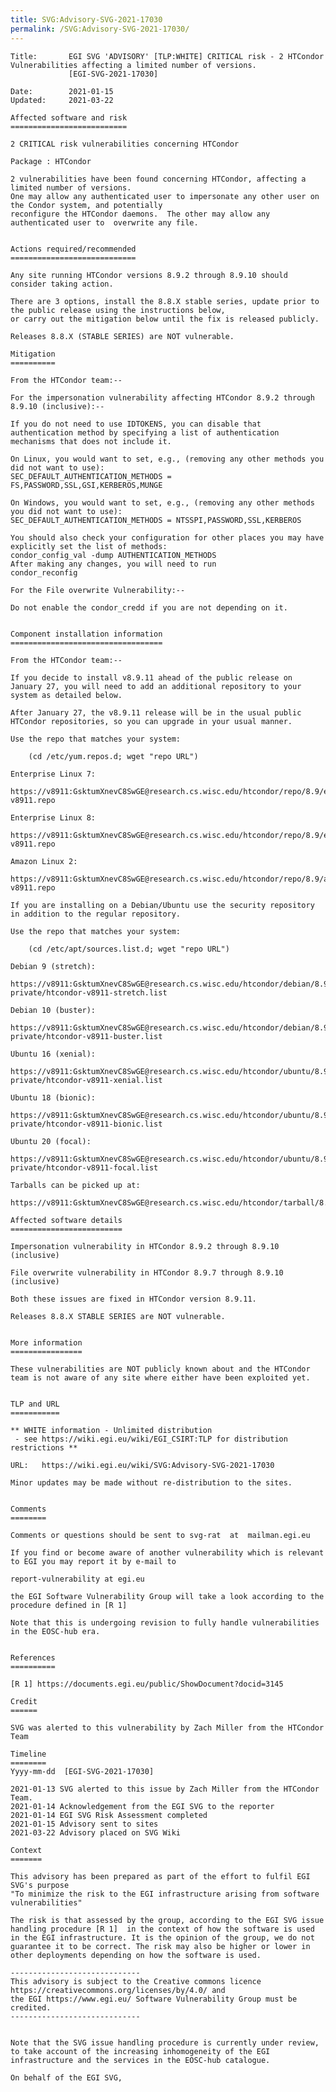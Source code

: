 ```yaml
---
title: SVG:Advisory-SVG-2021-17030
permalink: /SVG:Advisory-SVG-2021-17030/
---
```


    Title:       EGI SVG 'ADVISORY' [TLP:WHITE] CRITICAL risk - 2 HTCondor Vulnerabilities affecting a limited number of versions.
                 [EGI-SVG-2021-17030]

    Date:        2021-01-15
    Updated:     2021-03-22

    Affected software and risk
    ==========================

    2 CRITICAL risk vulnerabilities concerning HTCondor

    Package : HTCondor

    2 vulnerabilities have been found concerning HTCondor, affecting a limited number of versions.
    One may allow any authenticated user to impersonate any other user on the Condor system, and potentially
    reconfigure the HTCondor daemons.  The other may allow any authenticated user to  overwrite any file.


    Actions required/recommended
    ============================

    Any site running HTCondor versions 8.9.2 through 8.9.10 should consider taking action.

    There are 3 options, install the 8.8.X stable series, update prior to the public release using the instructions below,
    or carry out the mitigation below until the fix is released publicly.

    Releases 8.8.X (STABLE SERIES) are NOT vulnerable.

    Mitigation
    ==========

    From the HTCondor team:--

    For the impersonation vulnerability affecting HTCondor 8.9.2 through 8.9.10 (inclusive):--

    If you do not need to use IDTOKENS, you can disable that authentication method by specifying a list of authentication mechanisms that does not include it.

    On Linux, you would want to set, e.g., (removing any other methods you did not want to use):
    SEC_DEFAULT_AUTHENTICATION_METHODS = FS,PASSWORD,SSL,GSI,KERBEROS,MUNGE

    On Windows, you would want to set, e.g., (removing any other methods you did not want to use):
    SEC_DEFAULT_AUTHENTICATION_METHODS = NTSSPI,PASSWORD,SSL,KERBEROS

    You should also check your configuration for other places you may have explicitly set the list of methods:
    condor_config_val -dump AUTHENTICATION_METHODS
    After making any changes, you will need to run
    condor_reconfig

    For the File overwrite Vulnerability:--

    Do not enable the condor_credd if you are not depending on it.


    Component installation information
    ==================================

    From the HTCondor team:--

    If you decide to install v8.9.11 ahead of the public release on January 27, you will need to add an additional repository to your system as detailed below.

    After January 27, the v8.9.11 release will be in the usual public HTCondor repositories, so you can upgrade in your usual manner.

    Use the repo that matches your system:

        (cd /etc/yum.repos.d; wget "repo URL")

    Enterprise Linux 7:

    https://v8911:GsktumXnevC8SwGE@research.cs.wisc.edu/htcondor/repo/8.9/el7/private/htcondor-v8911.repo

    Enterprise Linux 8:

    https://v8911:GsktumXnevC8SwGE@research.cs.wisc.edu/htcondor/repo/8.9/el8/private/htcondor-v8911.repo

    Amazon Linux 2:

    https://v8911:GsktumXnevC8SwGE@research.cs.wisc.edu/htcondor/repo/8.9/amzn2/private/htcondor-v8911.repo

    If you are installing on a Debian/Ubuntu use the security repository in addition to the regular repository.

    Use the repo that matches your system:

        (cd /etc/apt/sources.list.d; wget "repo URL")

    Debian 9 (stretch):

    https://v8911:GsktumXnevC8SwGE@research.cs.wisc.edu/htcondor/debian/8.9-private/htcondor-v8911-stretch.list

    Debian 10 (buster):

    https://v8911:GsktumXnevC8SwGE@research.cs.wisc.edu/htcondor/debian/8.9-private/htcondor-v8911-buster.list

    Ubuntu 16 (xenial):

    https://v8911:GsktumXnevC8SwGE@research.cs.wisc.edu/htcondor/ubuntu/8.9-private/htcondor-v8911-xenial.list

    Ubuntu 18 (bionic):

    https://v8911:GsktumXnevC8SwGE@research.cs.wisc.edu/htcondor/ubuntu/8.9-private/htcondor-v8911-bionic.list

    Ubuntu 20 (focal):

    https://v8911:GsktumXnevC8SwGE@research.cs.wisc.edu/htcondor/ubuntu/8.9-private/htcondor-v8911-focal.list

    Tarballs can be picked up at:

    https://v8911:GsktumXnevC8SwGE@research.cs.wisc.edu/htcondor/tarball/8.9/8.9.11/private/

    Affected software details
    =========================

    Impersonation vulnerability in HTCondor 8.9.2 through 8.9.10 (inclusive)

    File overwrite vulnerability in HTCondor 8.9.7 through 8.9.10 (inclusive)

    Both these issues are fixed in HTCondor version 8.9.11.

    Releases 8.8.X STABLE SERIES are NOT vulnerable.


    More information
    ================

    These vulnerabilities are NOT publicly known about and the HTCondor team is not aware of any site where either have been exploited yet.


    TLP and URL
    ===========

    ** WHITE information - Unlimited distribution
     - see https://wiki.egi.eu/wiki/EGI_CSIRT:TLP for distribution restrictions **

    URL:   https://wiki.egi.eu/wiki/SVG:Advisory-SVG-2021-17030

    Minor updates may be made without re-distribution to the sites.


    Comments
    ========

    Comments or questions should be sent to svg-rat  at  mailman.egi.eu

    If you find or become aware of another vulnerability which is relevant to EGI you may report it by e-mail to

    report-vulnerability at egi.eu

    the EGI Software Vulnerability Group will take a look according to the procedure defined in [R 1]

    Note that this is undergoing revision to fully handle vulnerabilities in the EOSC-hub era.


    References
    ==========

    [R 1] https://documents.egi.eu/public/ShowDocument?docid=3145

    Credit
    ======

    SVG was alerted to this vulnerability by Zach Miller from the HTCondor Team

    Timeline
    ========
    Yyyy-mm-dd  [EGI-SVG-2021-17030]

    2021-01-13 SVG alerted to this issue by Zach Miller from the HTCondor Team.
    2021-01-14 Acknowledgement from the EGI SVG to the reporter
    2021-01-14 EGI SVG Risk Assessment completed
    2021-01-15 Advisory sent to sites
    2021-03-22 Advisory placed on SVG Wiki

    Context
    =======

    This advisory has been prepared as part of the effort to fulfil EGI SVG's purpose
    "To minimize the risk to the EGI infrastructure arising from software vulnerabilities"

    The risk is that assessed by the group, according to the EGI SVG issue handling procedure [R 1]  in the context of how the software is used in the EGI infrastructure. It is the opinion of the group, we do not guarantee it to be correct. The risk may also be higher or lower in other deployments depending on how the software is used.

    -----------------------------
    This advisory is subject to the Creative commons licence https://creativecommons.org/licenses/by/4.0/ and
    the EGI https://www.egi.eu/ Software Vulnerability Group must be credited.
    -----------------------------


    Note that the SVG issue handling procedure is currently under review, to take account of the increasing inhomogeneity of the EGI infrastructure and the services in the EOSC-hub catalogue.

    On behalf of the EGI SVG,